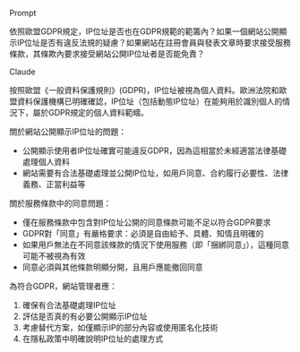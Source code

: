 Prompt

依照歐盟GDPR規定，IP位址是否也在GDPR規範的範籌內？如果一個網站公開顯示IP位址是否有違反法規的疑慮？如果網站在註冊會員與發表文章時要求接受服務條款，其條欺內要求接受網站公開IP位址者是否能免責？

Claude

按照歐盟《一般資料保護規則》(GDPR)，IP位址被視為個人資料。歐洲法院和歐盟資料保護機構已明確確認，IP位址（包括動態IP位址）在能夠用於識別個人的情況下，屬於GDPR規定的個人資料範疇。

關於網站公開顯示IP位址的問題：

-   公開顯示使用者IP位址確實可能違反GDPR，因為這相當於未經適當法律基礎處理個人資料
-   網站需要有合法基礎處理並公開IP位址，如用戶同意、合約履行必要性、法律義務、正當利益等

關於服務條款中的同意問題：

-   僅在服務條款中包含對IP位址公開的同意條款可能不足以符合GDPR要求
-   GDPR對「同意」有嚴格要求：必須是自由給予、具體、知情且明確的
-   如果用戶無法在不同意該條款的情況下使用服務（即「捆綁同意」），這種同意可能不被視為有效
-   同意必須與其他條款明顯分開，且用戶應能撤回同意

為符合GDPR，網站管理者應：

1.  確保有合法基礎處理IP位址
2.  評估是否真的有必要公開顯示IP位址
3.  考慮替代方案，如僅顯示IP的部分內容或使用匿名化技術
4.  在隱私政策中明確說明IP位址的處理方式
